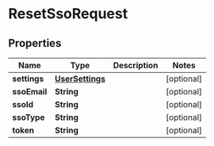 
# ResetSsoRequest

## Properties
Name | Type | Description | Notes
------------ | ------------- | ------------- | -------------
**settings** | [**UserSettings**](UserSettings.md) |  |  [optional]
**ssoEmail** | **String** |  |  [optional]
**ssoId** | **String** |  |  [optional]
**ssoType** | **String** |  |  [optional]
**token** | **String** |  |  [optional]



